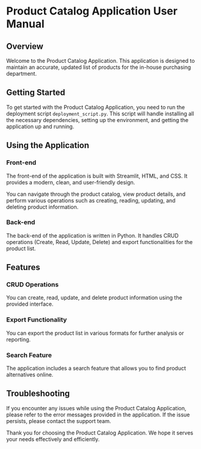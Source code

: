 # Product Catalog Application User Manual

## Overview

Welcome to the Product Catalog Application. This application is designed to maintain an accurate, updated list of products for the in-house purchasing department. 

## Getting Started

To get started with the Product Catalog Application, you need to run the deployment script `deployment_script.py`. This script will handle installing all the necessary dependencies, setting up the environment, and getting the application up and running.

## Using the Application

### Front-end

The front-end of the application is built with Streamlit, HTML, and CSS. It provides a modern, clean, and user-friendly design. 

You can navigate through the product catalog, view product details, and perform various operations such as creating, reading, updating, and deleting product information.

### Back-end

The back-end of the application is written in Python. It handles CRUD operations (Create, Read, Update, Delete) and export functionalities for the product list.

## Features

### CRUD Operations

You can create, read, update, and delete product information using the provided interface. 

### Export Functionality

You can export the product list in various formats for further analysis or reporting.

### Search Feature

The application includes a search feature that allows you to find product alternatives online.

## Troubleshooting

If you encounter any issues while using the Product Catalog Application, please refer to the error messages provided in the application. If the issue persists, please contact the support team.

Thank you for choosing the Product Catalog Application. We hope it serves your needs effectively and efficiently.